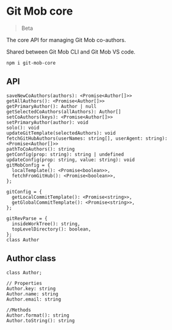 # Git Mob core

> Beta

The core API for managing Git Mob co-authors.

Shared between Git Mob CLI and Git Mob VS code.

```
npm i git-mob-core
```

## API

```TS
saveNewCoAuthors(authors): <Promise<Author[]>>
getAllAuthors(): <Promise<Author[]>>
getPrimaryAuthor(): Author | null
getSelectedCoAuthors(allAuthors): Author[]
setCoAuthors(keys): <Promise<Author[]>>
setPrimaryAuthor(author): void
solo(): void
updateGitTemplate(selectedAuthors): void
fetchGitHubAuthors(userNames: string[], userAgent: string): <Promise<Author[]>>
pathToCoAuthors(): string
getConfig(prop: string): string | undefined
updateConfig(prop: string, value: string): void
gitMobConfig = {
  localTemplate(): <Promise<boolean>>,
  fetchFromGitHub(): <Promise<boolean>>,
};

gitConfig = {
  getLocalCommitTemplate(): <Promise<string>>,
  getGlobalCommitTemplate(): <Promise<string>>,
};

gitRevParse = {
  insideWorkTree(): string,
  topLevelDirectory(): boolean,
};
class Author
```

## Author class

```TS
class Author;

// Properties
Author.key: string
Author.name: string
Author.email: string

//Methods
Author.format(): string
Author.toString(): string
```
